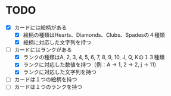 # TODO

- [x] カードには絵柄がある
    - [x] 絵柄の種類はHearts、Diamonds、Clubs、Spadesの４種類
    - [x] 絵柄に対応した文字列を持つ

- [ ] カードにはランクがある
    - [x] ランクの種類はA, 2, 3, 4, 5, 6, 7, 8, 9, 10, J, Q, Kの１３種類
    - [x] ランクに対応した数値を持つ（例：A -> 1, 2 -> 2, j -> 11）
    - [x] ランクに対応した文字列を持つ

- [ ] カードは１つの絵柄を持つ
- [ ] カードは１つのランクを持つ
